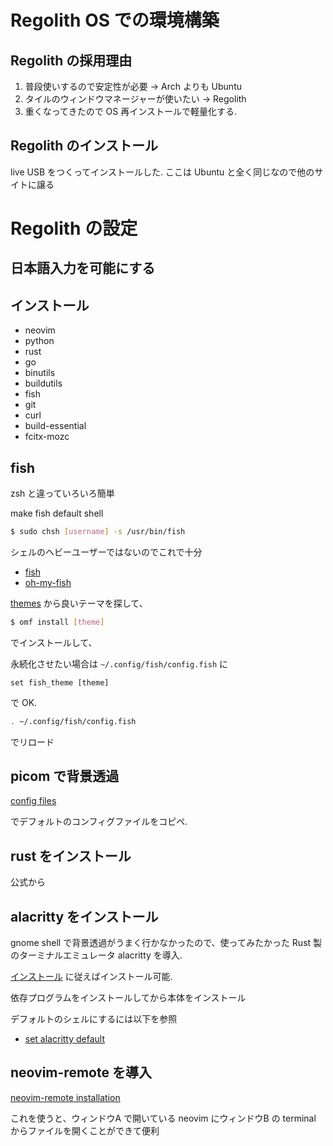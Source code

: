 
# Regolith OS での環境構築

## Regolith の採用理由

1. 普段使いするので安定性が必要 -> Arch よりも Ubuntu
2. タイルのウィンドウマネージャーが使いたい -> Regolith
3. 重くなってきたので OS 再インストールで軽量化する.

## Regolith のインストール

live USB をつくってインストールした. ここは Ubuntu と全く同じなので他のサイトに譲る

# Regolith の設定

## 日本語入力を可能にする

## インストール
- neovim
- python
- rust
- go
- binutils
- buildutils
- fish
- git
- curl
- build-essential
- fcitx-mozc

## fish

zsh と違っていろいろ簡単

make fish default shell
```sh
$ sudo chsh [username] -s /usr/bin/fish
```

シェルのヘビーユーザーではないのでこれで十分

- [fish](https://fishshell.com/)
- [oh-my-fish](https://github.com/oh-my-fish/oh-my-fish)


[themes](https://github.com/oh-my-fish/oh-my-fish/blob/master/docs/Themes.md) から良いテーマを探して、
```sh
$ omf install [theme]
```
でインストールして、

永続化させたい場合は `~/.config/fish/config.fish` に
```
set fish_theme [theme]
```
で OK.

```sh
. ~/.config/fish/config.fish
```
でリロード

## picom で背景透過

[config files](https://regolith-linux.org/docs/reference/configurations/)

でデフォルトのコンフィグファイルをコピペ.

## rust をインストール
公式から

## alacritty をインストール
gnome shell で背景透過がうまく行かなかったので、使ってみたかった Rust 製のターミナルエミュレータ alacritty を導入.

[インストール](https://github.com/alacritty/alacritty/blob/master/INSTALL.md) に従えばインストール可能.

依存プログラムをインストールしてから本体をインストール

デフォルトのシェルにするには以下を参照
- [set alacritty default](https://gist.github.com/aanari/08ca93d84e57faad275c7f74a23975e6)


## neovim-remote を導入
[neovim-remote installation](https://github.com/mhinz/neovim-remote/blob/master/INSTALLATION.md)

これを使うと、ウィンドウA で開いている neovim にウィンドウB の terminal からファイルを開くことができて便利

<!--
## 1password をインストール

公式から .deb をダウンロードして、

**ダウンロードしたディレクトリで** 次を実行
```sh
sudo apt install ./your-1password-package.deb
```
-->

